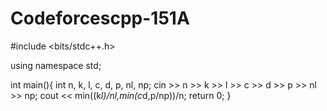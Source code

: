 # Codeforcescpp-151A
#include <bits/stdc++.h>

using namespace std;

int main(){
  int n, k, l, c, d, p, nl, np;
  cin >> n >> k >> l >> c >> d >> p >> nl >> np;
  cout << min((k*l)/nl,min(c*d,p/np))/n;
  return 0;
}
